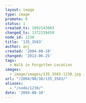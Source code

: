 ```yaml
---
layout: image
type: image
promote: 0
status: 1
created_ts: 1092143983
changed_ts: 1372159450
node_id: 1230
title: '135_3583'
author: anj
created: '2004-08-10'
changed: '2013-06-25'
tags:
  - Walk in Forgotten Location
images:
  - image/images/135_3583-1230.jpg
url: "/2004/08/10/135_3583/"
aliases:
  - "/node/1230/"
date: '2004-08-10'
---
```


